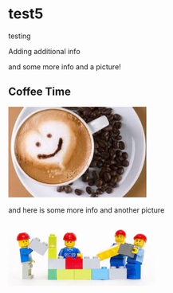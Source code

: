 # test5
testing

Adding additional info 

and some more info and a picture!

## Coffee Time
![coffee](coffee.jfif)

and here is some more info and another picture

![lego](legobuilder.PNG)
